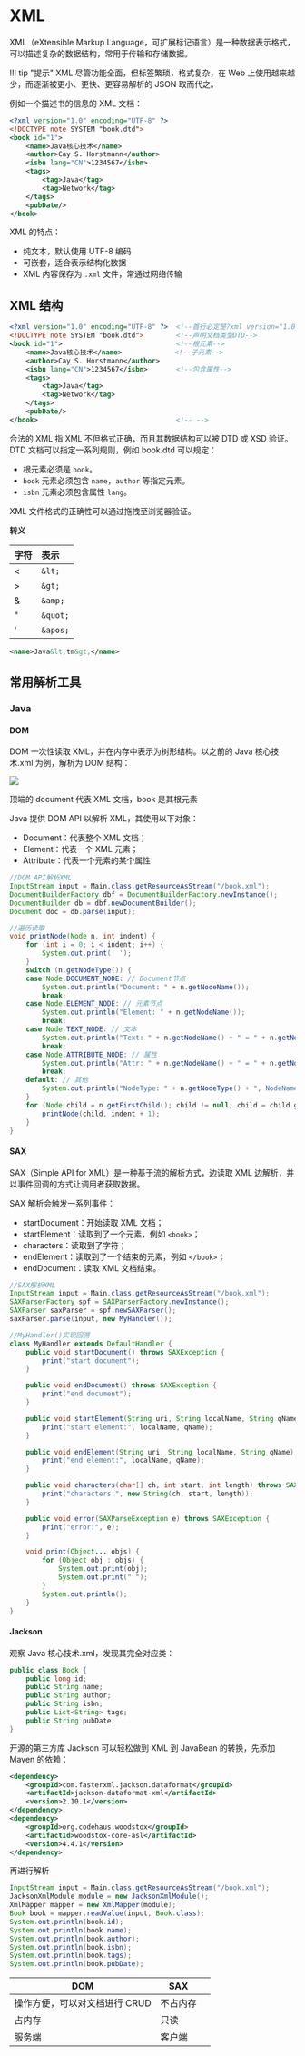 # XML

XML（eXtensible Markup Language，可扩展标记语言）是一种数据表示格式，可以描述复杂的数据结构，常用于传输和存储数据。

!!! tip "提示"
    XML 尽管功能全面，但标签繁琐，格式复杂，在 Web 上使用越来越少，而逐渐被更小、更快、更容易解析的 JSON 取而代之。

例如一个描述书的信息的 XML 文档：

```xml
<?xml version="1.0" encoding="UTF-8" ?>
<!DOCTYPE note SYSTEM "book.dtd">
<book id="1">
    <name>Java核心技术</name>
    <author>Cay S. Horstmann</author>
    <isbn lang="CN">1234567</isbn>
    <tags>
        <tag>Java</tag>
        <tag>Network</tag>
    </tags>
    <pubDate/>
</book>
```

XML 的特点：

* 纯文本，默认使用 UTF-8 编码
* 可嵌套，适合表示结构化数据
* XML 内容保存为 `.xml` 文件，常通过网络传输

## XML 结构

```xml
<?xml version="1.0" encoding="UTF-8" ?>	 <!--首行必定是?xml version="1.0"以及可选编码-->
<!DOCTYPE note SYSTEM "book.dtd">        <!--声明文档类型DTD-->
<book id="1">							 <!--根元素-->
    <name>Java核心技术</name>			  <!--子元素-->
    <author>Cay S. Horstmann</author>
    <isbn lang="CN">1234567</isbn>		 <!--包含属性-->
    <tags>
        <tag>Java</tag>
        <tag>Network</tag>
    </tags>
    <pubDate/>
</book>									 <!-- -->
```

合法的 XML 指 XML 不但格式正确，而且其数据结构可以被 DTD 或 XSD 验证。DTD 文档可以指定一系列规则，例如 book.dtd 可以规定：

* 根元素必须是 `book`。
* `book` 元素必须包含 `name`，`author` 等指定元素。
* `isbn` 元素必须包含属性 `lang`。

XML 文件格式的正确性可以通过拖拽至浏览器验证。

**转义**

| 字符 | 表示       |
| :--- | :--------- |
| <    | ``&lt;``   |
| >    | ``&gt;``   |
| &    | ``&amp;``  |
| "    | ``&quot;`` |
| '    | ``&apos;`` |

```xml
<name>Java&lt;tm&gt;</name>
```

## 常用解析工具

### Java

#### DOM

DOM 一次性读取 XML，并在内存中表示为树形结构。以之前的 Java 核心技术.xml 为例，解析为 DOM 结构：

![](https://raw.githubusercontent.com/xyxxxxx/image/master/adipfojh4ovejnthkfqe.PNG)

顶端的 document 代表 XML 文档，book 是其根元素

Java 提供 DOM API 以解析 XML，其使用以下对象：

* Document：代表整个 XML 文档；
* Element：代表一个 XML 元素；
* Attribute：代表一个元素的某个属性

```java
//DOM API解析XML
InputStream input = Main.class.getResourceAsStream("/book.xml");
DocumentBuilderFactory dbf = DocumentBuilderFactory.newInstance();
DocumentBuilder db = dbf.newDocumentBuilder();
Document doc = db.parse(input);

//遍历读取
void printNode(Node n, int indent) {
    for (int i = 0; i < indent; i++) {
        System.out.print(' ');
    }
    switch (n.getNodeType()) {
    case Node.DOCUMENT_NODE: // Document节点
        System.out.println("Document: " + n.getNodeName());
        break;
    case Node.ELEMENT_NODE: // 元素节点
        System.out.println("Element: " + n.getNodeName());
        break;
    case Node.TEXT_NODE: // 文本
        System.out.println("Text: " + n.getNodeName() + " = " + n.getNodeValue());
        break;
    case Node.ATTRIBUTE_NODE: // 属性
        System.out.println("Attr: " + n.getNodeName() + " = " + n.getNodeValue());
        break;
    default: // 其他
        System.out.println("NodeType: " + n.getNodeType() + ", NodeName: " + n.getNodeName());
    }
    for (Node child = n.getFirstChild(); child != null; child = child.getNextSibling()) {
        printNode(child, indent + 1);
    }
}
```

#### SAX

SAX（Simple API for XML）是一种基于流的解析方式，边读取 XML 边解析，并以事件回调的方式让调用者获取数据。

SAX 解析会触发一系列事件：

* startDocument：开始读取 XML 文档；
* startElement：读取到了一个元素，例如 `<book>`；
* characters：读取到了字符；
* endElement：读取到了一个结束的元素，例如 `</book>`；
* endDocument：读取 XML 文档结束。

```java
//SAX解析XML
InputStream input = Main.class.getResourceAsStream("/book.xml");
SAXParserFactory spf = SAXParserFactory.newInstance();
SAXParser saxParser = spf.newSAXParser();
saxParser.parse(input, new MyHandler());

//MyHandler()实现回溯
class MyHandler extends DefaultHandler {
    public void startDocument() throws SAXException {
        print("start document");
    }

    public void endDocument() throws SAXException {
        print("end document");
    }

    public void startElement(String uri, String localName, String qName, Attributes attributes) throws SAXException {
        print("start element:", localName, qName);
    }

    public void endElement(String uri, String localName, String qName) throws SAXException {
        print("end element:", localName, qName);
    }

    public void characters(char[] ch, int start, int length) throws SAXException {
        print("characters:", new String(ch, start, length));
    }

    public void error(SAXParseException e) throws SAXException {
        print("error:", e);
    }

    void print(Object... objs) {
        for (Object obj : objs) {
            System.out.print(obj);
            System.out.print(" ");
        }
        System.out.println();
    }
}
```

#### Jackson

观察 Java 核心技术.xml，发现其完全对应类：

```java
public class Book {
    public long id;
    public String name;
    public String author;
    public String isbn;
    public List<String> tags;
    public String pubDate;
}
```

开源的第三方库 Jackson 可以轻松做到 XML 到 JavaBean 的转换，先添加 Maven 的依赖：

```xml
<dependency>
    <groupId>com.fasterxml.jackson.dataformat</groupId>
    <artifactId>jackson-dataformat-xml</artifactId>
    <version>2.10.1</version>
</dependency>
<dependency>
    <groupId>org.codehaus.woodstox</groupId>
    <artifactId>woodstox-core-asl</artifactId>
    <version>4.4.1</version>
</dependency>
```

再进行解析

```java
InputStream input = Main.class.getResourceAsStream("/book.xml");
JacksonXmlModule module = new JacksonXmlModule();
XmlMapper mapper = new XmlMapper(module);
Book book = mapper.readValue(input, Book.class);
System.out.println(book.id);
System.out.println(book.name);
System.out.println(book.author);
System.out.println(book.isbn);
System.out.println(book.tags);
System.out.println(book.pubDate);
```

| DOM                           | SAX      |     |
| ----------------------------- | -------- | --- |
| 操作方便，可以对文档进行 CRUD | 不占内存 |     |
| 占内存                        | 只读     |     |
| 服务端                        | 客户端   |     |
